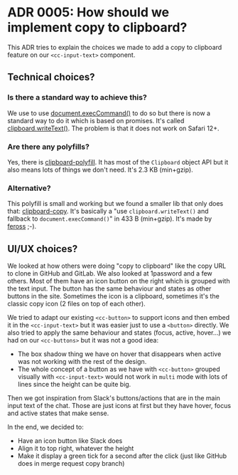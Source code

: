 # ADR 0005: How should we implement copy to clipboard?

This ADR tries to explain the choices we made to add a copy to clipboard feature on our `<cc-input-text>` component.

## Technical choices?

### Is there a standard way to achieve this?

We use to use [document.execCommand()](https://developer.mozilla.org/en-US/docs/Web/API/document/execCommand) to do so but there is now a standard way to do it which is based on promises.
It's called [clipboard.writeText()](https://developer.mozilla.org/en-US/docs/Web/API/Clipboard/writeText).
The problem is that it does not work on Safari 12+.

### Are there any polyfills?

Yes, there is [clipboard-polyfill](https://github.com/lgarron/clipboard-polyfill).
It has most of the `Clipboard` object API but it also means lots of things we don't need.
It's 2.3 KB (min+gzip).

### Alternative?

This polyfill is small and working but we found a smaller lib that only does that: [clipboard-copy](https://github.com/feross/clipboard-copy).
It's basically a "use `clipboard.writeText()` and fallback to `document.execCommand()`" in 433 B (min+gzip).
It's made by [feross](https://github.com/feross) ;-).

## UI/UX choices?

We looked at how others were doing "copy to clipboard" like the copy URL to clone in GitHub and GitLab.
We also looked at 1password and a few others.
Most of them have an icon button on the right which is grouped with the text input.
The button has the same behaviour and states as other buttons in the site.
Sometimes the icon is a clipboard, sometimes it's the classic copy icon (2 files on top of each other).

We tried to adapt our existing `<cc-button>` to support icons and then embed it in the `<cc-input-text>` but it was easier just to use a `<button>` directly.
We also tried to apply the same behaviour and states (focus, active, hover...) we had on our `<cc-buttons>` but it was not a good idea:

* The box shadow thing we have on hover that disappears when active was not working with the rest of the design.
* The whole concept of a button as we have with `<cc-button>` grouped visually with `<cc-input-text>` would not work in `multi` mode with lots of lines since the height can be quite big.

Then we got inspiration from Slack's buttons/actions that are in the main input text of the chat.
Those are just icons at first but they have hover, focus and active states that make sense.

In the end, we decided to:

* Have an icon button like Slack does
* Align it to top right, whatever the height
* Make it display a green tick for a second after the click (just like GitHub does in merge request copy branch)

